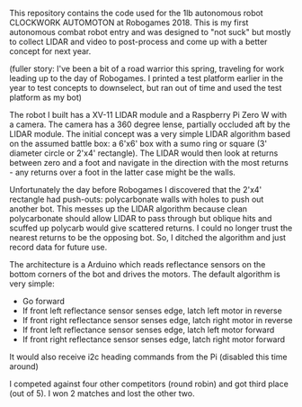 This repository contains the code used for the 1lb autonomous robot CLOCKWORK AUTOMOTON at Robogames 2018. This is my first autonomous combat robot entry and was designed to "not suck" but mostly to collect LIDAR and video to post-process and come up with a better concept for next year.

(fuller story: I've been a bit of a road warrior this spring, traveling for work leading up to the day of Robogames. I printed a test platform earlier in the year to test concepts to downselect, but ran out of time and used the test platform as my bot)

The robot I built has a XV-11 LIDAR module and a Raspberry Pi Zero W with a camera. The camera has a 360 degree lense, partially occluded aft by the LIDAR module. The initial concept was a very simple LIDAR algorithm based on the assumed battle box: a 6'x6' box with a sumo ring or square (3' diameter circle  or 2'x4' rectangle). The LIDAR would then look at returns between zero and a foot and navigate in the direction with the most returns - any returns over a foot in the latter case might be the walls.

Unfortunately the day before Robogames I discovered that the 2'x4' rectangle had push-outs: polycarbonate walls with holes to push out another bot. This messes up the LIDAR algorithm because clean polycarbonate should allow LIDAR to pass through but oblique hits and scuffed up polycarb would give scattered returns. I could no longer trust the nearest returns to be the opposing bot. So, I ditched the algorithm and just record data for future use.

The architecture is a Arduino which reads reflectance sensors on the bottom corners of the bot and drives the motors. The default algorithm is very simple:
- Go forward
- If front left reflectance sensor senses edge, latch left motor in reverse
- If front right reflectance sensor senses edge, latch right motor in reverse
- If front left reflectance sensor senses edge, latch left motor forward
- If front right reflectance sensor senses edge, latch right motor forward

It would also receive i2c heading commands from the Pi (disabled this time around) 

I competed against four other competitors (round robin) and got third place (out of 5). I won 2 matches and lost the other two.
